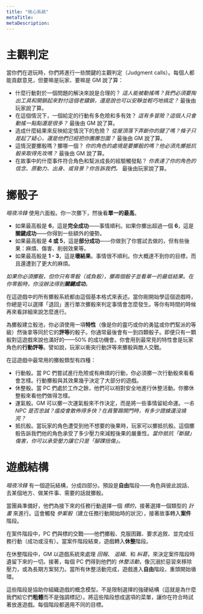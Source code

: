 ```yaml
---
title: "核心系統"
metaTitle: 
metaDescription: 
---
```


# 主觀判定

當你們在遊玩時，你們將進行一些關鍵的主觀判定（Judgment calls）。每個人都能貢獻意見，但要嘛是玩家、要嘛是 GM 說了算：

* 什麼行動對於一個問題的解決來說是合理的？ <em>這人能被動搖嗎？我們必須要掏出工具和開鎖起來對付這個老鏽鎖，還是說也可以安靜並輕巧地搞定？</em> 最後由玩家說了算。
* 在這個情況下，一個給定的行動有多危險和多有效？ <em>這有多冒險？這個人只會動搖一點點還是很多？</em> 最後由 GM 說了算。
* 造成什麼結果來反映給定情況下的危險？ <em>從屋頂落下弄斷你的腿了嗎？條子只是起了疑心，還是他們已經把你團團包圍？</em> 最後由 GM 說了算。
* 這情況要擲骰嗎？擲哪一個？ <em>你的角色的處境是要擲骰的嗎？他必須先擲抵抗骰來取得先攻嗎？</em> 最後由 GM 說了算。
* 在故事中的什麼事件符合角色和幫派成長的經驗觸發點？ <em>你表達了你的角色的信念、原動力、出身、或背景？你告訴我們。</em> 最後由玩家說了算。

# 擲骰子

_暗夜冷鋒_ 使用六面骰。你一次擲下，然後看**單一的最高**。

* 如果最高骰是 **6**，這是**完全成功**——事情順利。如果你擲出超過一個 **6**，這是**關鍵成功**——你得到一些額外的優勢。
* 如果最高骰是 **4 或 5**，這是**部分成功**——你做到了你嘗試去做的，但有些後果：麻煩、傷害、削弱效果等。
* 如果最高骰是 **1 - 3**，這是**壞結果**。事情很不順利。你大概達不到你的目標，而且還遭到了更大的麻煩。

_如果你必須擲骰，但你只有零骰（或負骰），擲兩個骰子並看單一的最低結果。在你零骰時，你沒辦法得到**關鍵成功**。_

在這遊戲中的所有擲骰系統都由這個基本格式來表述。當你剛開始學這個遊戲時，你總是可以選擇「退回」進行單次擲骰來判定事情會怎麼發生。等你有時間的時候再來看詳細來說怎麼進行。

為擲骰建立骰池，你必須使用一項**特性**（像是你的<span class="game-term">靈巧</span>或你的<span class="game-term">勇猛</span>或你們幫派的等級）然後拿等同於它的**評等**的骰子。你通常最後會有一到四顆骰子。即便只有一顆骰對這遊戲來說也滿好的——50% 的成功機會。你會用到最常見的特性會是玩家角色的**行動評等**。譬如說，玩家以<span class="game-term">衝突</span>行動評等來擲骰與敵人交戰。

在這遊戲中最常用的擲骰類型有四種：

* <span class="game-term">行動骰。</span>當 PC 們嘗試進行危險或有麻煩的行動，你必須擲一次行動骰來看看會怎樣。行動擲骰與其效果幾乎決定了大部分的遊戲。
* <span class="game-term">休整骰。</span>當 PC 們處於工作之餘，他們可以相對安全地進行休整活動。你擲休整骰來看他們做得怎樣。
* <span class="game-term">運氣骰。</span>GM 可以擲一次運氣骰來不作決定，而是將一些事情留給命運。<em>一名 NPC 是否忠誠？瘟疫會散佈得多快？在員警踢開門時，有多少證據還沒燒完？</em>
* <span class="game-term">抵抗骰。</span>當玩家的角色遭受到他不想要的後果時，玩家可以擲抵抗骰。這個擲骰告訴我們他的角色承受了多少壓力來減輕後果的嚴重性。<em>當你抵抗「斷腿」傷害，你可以承受壓力讓它只是「腳踝扭傷」。</em>

# 遊戲結構

_暗夜冷鋒_ 有一個遊玩結構，分成四部分。預設是**自由**階段——角色與彼此說話、去某個地方、做某件事、需要的話就擲骰。

當團員準備好，他們為接下來的任務行動選擇一個 _標的_，接著選擇一個類型的 _計畫_ 來進行。這會觸發 _參案骰_（建立任務行動開始時的狀況），接著故事轉入**案件**階段。

在案件階段中，PC 們與標的交戰——他們擲骰、克服困難、要求追敘、並完成任務行動（成功或沒有）。當案件階段結束，遊戲轉入**休整**階段。

在休整階段中，GM 以遊戲系統來處理 _回報_、 _追緝_、和 _糾葛_，來決定案件階段時遺留下來的一切。接著，每個 PC 們得到他們的 _休整活動_，像沉溺於惡習來移除壓力，或為長期方案努力。當所有休整活動完成，遊戲進入**自由**階段，重頭開始循環。

這些階段是協助你組織遊戲的概念模型。不是限制選擇的強硬結構（這就是為什麼我們給它們**粗體**而不是<span class="game-term">強調</span>標記）。將這些階段想成選項的菜單，讓你在符合時試著放進遊戲。每個階段都適用不同的目標。
